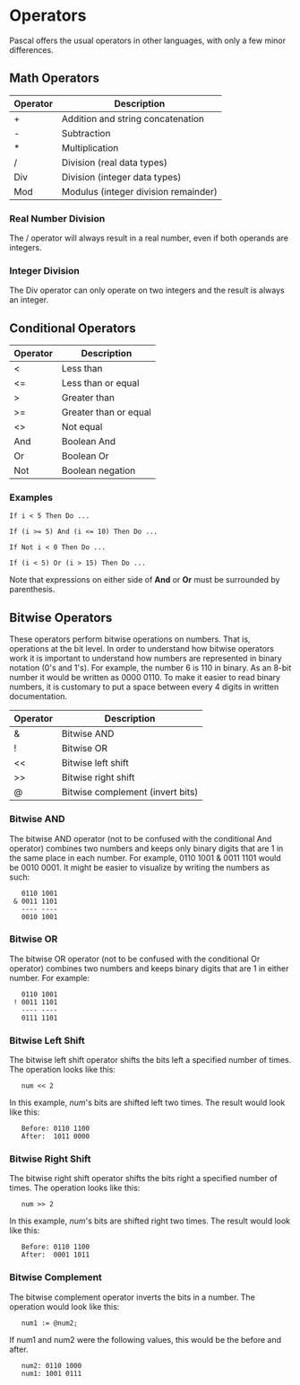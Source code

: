 # Operators

Pascal offers the usual operators in other languages, with only a few minor differences.

## Math Operators

| Operator | Description                          |
| -------- | -------------------------------------|
| +        | Addition and string concatenation    |
| -        | Subtraction                          |
| *        | Multiplication                       |
| /        | Division (real data types)           |
| Div      | Division (integer data types)        |
| Mod      | Modulus (integer division remainder) |

### Real Number Division

The / operator will always result in a real number, even if both operands are integers.

### Integer Division

The Div operator can only operate on two integers and the result is always an integer.

## Conditional Operators

| Operator | Description           |
| -------- | --------------------- |
| <        | Less than             |
| <=       | Less than or equal    |
| >        | Greater than          |
| >=       | Greater than or equal |
| <>       | Not equal             |
| And      | Boolean And           |
| Or       | Boolean Or            |
| Not      | Boolean negation      |

### Examples

```
If i < 5 Then Do ...

If (i >= 5) And (i <= 10) Then Do ...

If Not i < 0 Then Do ...

If (i < 5) Or (i > 15) Then Do ...
```

Note that expressions on either side of **And** or **Or** must be surrounded by parenthesis.

## Bitwise Operators

These operators perform bitwise operations on numbers. That is, operations at the bit level. In order
to understand how bitwise operators work it is important to understand how numbers are represented in
binary notation (0's and 1's). For example, the number 6 is 110 in binary. As an 8-bit number it would be written as 0000 0110. To make it easier to read binary numbers, it is customary to put a space between
every 4 digits in written documentation.

| Operator | Description                      |
| -------- | -------------------------------- |
| &        | Bitwise AND                      |
| !        | Bitwise OR                       |
| <<       | Bitwise left shift               |
| >>       | Bitwise right shift              |
| @        | Bitwise complement (invert bits) |

### Bitwise AND

The bitwise AND operator (not to be confused with the conditional And operator)
combines two numbers and keeps only binary digits that are 1 in the same place in each number.
For example, 0110 1001 & 0011 1101 would be 0010 0001. It might be easier to visualize by
writing the numbers as such:

```
   0110 1001
 & 0011 1101
   ---- ----
   0010 1001
```

### Bitwise OR

The bitwise OR operator (not to be confused with the conditional Or operator)
combines two numbers and keeps binary digits that are 1 in either number.
For example:

```
   0110 1001
 ! 0011 1101
   ---- ----
   0111 1101
```

### Bitwise Left Shift

The bitwise left shift operator shifts the bits left a specified number of times.
The operation looks like this:

```
   num << 2
```

In this example, *num*'s bits are shifted left two times. The result would look
like this:

```
   Before: 0110 1100
   After:  1011 0000
```

### Bitwise Right Shift

The bitwise right shift operator shifts the bits right a specified number of times.
The operation looks like this:

```
   num >> 2
```

In this example, *num*'s bits are shifted right two times. The result would look
like this:

```
   Before: 0110 1100
   After:  0001 1011
```

### Bitwise Complement

The bitwise complement operator inverts the bits in a number. The operation would
look like this:

```
   num1 := @num2;
```

If num1 and num2 were the following values, this would be the before and after.

```
   num2: 0110 1000
   num1: 1001 0111
```
